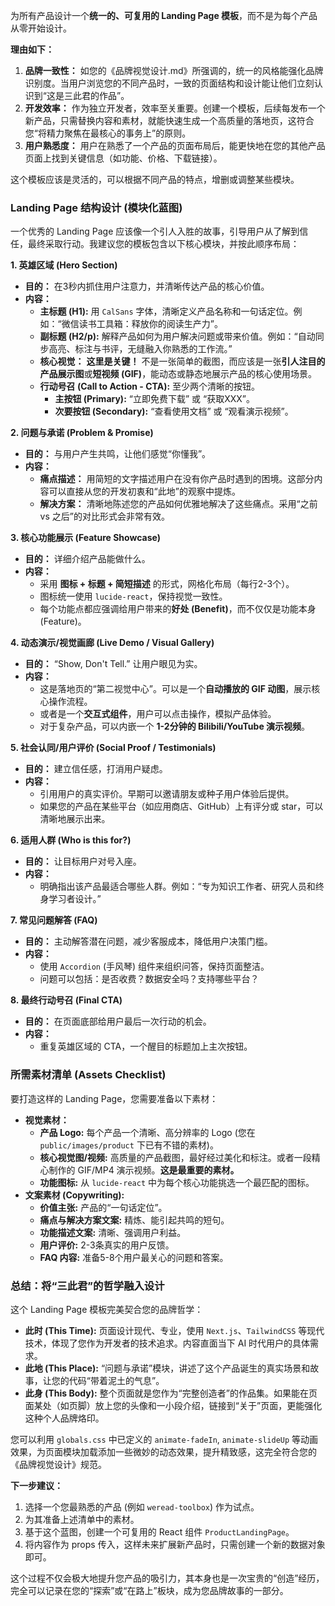 为所有产品设计一个**统一的、可复用的 Landing Page 模板**，而不是为每个产品从零开始设计。

**理由如下：**

1.  **品牌一致性：** 如您的《品牌视觉设计.md》所强调的，统一的风格能强化品牌识别度。当用户浏览您的不同产品时，一致的页面结构和设计能让他们立刻认识到“这是三此君的作品”。
2.  **开发效率：** 作为独立开发者，效率至关重要。创建一个模板，后续每发布一个新产品，只需替换内容和素材，就能快速生成一个高质量的落地页，这符合您“将精力聚焦在最核心的事务上”的原则。
3.  **用户熟悉度：** 用户在熟悉了一个产品的页面布局后，能更快地在您的其他产品页面上找到关键信息（如功能、价格、下载链接）。

这个模板应该是灵活的，可以根据不同产品的特点，增删或调整某些模块。

### Landing Page 结构设计 (模块化蓝图)

一个优秀的 Landing Page 应该像一个引人入胜的故事，引导用户从了解到信任，最终采取行动。我建议您的模板包含以下核心模块，并按此顺序布局：

**1. 英雄区域 (Hero Section)**

*   **目的：** 在3秒内抓住用户注意力，并清晰传达产品的核心价值。
*   **内容：**
    *   **主标题 (H1):** 用 `CalSans` 字体，清晰定义产品名称和一句话定位。例如：“微信读书工具箱：释放你的阅读生产力”。
    *   **副标题 (H2/p):** 解释产品如何为用户解决问题或带来价值。例如：“自动同步高亮、标注与书评，无缝融入你熟悉的工作流。”
    *   **核心视觉：** **这里是关键！** 不是一张简单的截图，而应该是一张**引人注目的产品展示图**或**短视频 (GIF)**，能动态或静态地展示产品的核心使用场景。
    *   **行动号召 (Call to Action - CTA):** 至少两个清晰的按钮。
        *   **主按钮 (Primary):** “立即免费下载” 或 “获取XXX”。
        *   **次要按钮 (Secondary):** “查看使用文档” 或 “观看演示视频”。

**2. 问题与承诺 (Problem & Promise)**

*   **目的：** 与用户产生共鸣，让他们感觉“你懂我”。
*   **内容：**
    *   **痛点描述：** 用简短的文字描述用户在没有你产品时遇到的困境。这部分内容可以直接从您的开发初衷和“此地”的观察中提炼。
    *   **解决方案：** 清晰地陈述您的产品如何优雅地解决了这些痛点。采用“之前 vs 之后”的对比形式会非常有效。

**3. 核心功能展示 (Feature Showcase)**

*   **目的：** 详细介绍产品能做什么。
*   **内容：**
    *   采用 **图标 + 标题 + 简短描述** 的形式，网格化布局（每行2-3个）。
    *   图标统一使用 `lucide-react`，保持视觉一致性。
    *   每个功能点都应强调给用户带来的**好处 (Benefit)**，而不仅仅是功能本身 (Feature)。

**4. 动态演示/视觉画廊 (Live Demo / Visual Gallery)**

*   **目的：** “Show, Don't Tell.” 让用户眼见为实。
*   **内容：**
    *   这是落地页的“第二视觉中心”。可以是一个**自动播放的 GIF 动图**，展示核心操作流程。
    *   或者是一个**交互式组件**，用户可以点击操作，模拟产品体验。
    *   对于复杂产品，可以内嵌一个 **1-2分钟的 Bilibili/YouTube 演示视频**。

**5. 社会认同/用户评价 (Social Proof / Testimonials)**

*   **目的：** 建立信任感，打消用户疑虑。
*   **内容：**
    *   引用用户的真实评价。早期可以邀请朋友或种子用户体验后提供。
    *   如果您的产品在某些平台（如应用商店、GitHub）上有评分或 star，可以清晰地展示出来。

**6. 适用人群 (Who is this for?)**

*   **目的：** 让目标用户对号入座。
*   **内容：**
    *   明确指出该产品最适合哪些人群。例如：“专为知识工作者、研究人员和终身学习者设计。”

**7. 常见问题解答 (FAQ)**

*   **目的：** 主动解答潜在问题，减少客服成本，降低用户决策门槛。
*   **内容：**
    *   使用 `Accordion` (手风琴) 组件来组织问答，保持页面整洁。
    *   问题可以包括：是否收费？数据安全吗？支持哪些平台？

**8. 最终行动号召 (Final CTA)**

*   **目的：** 在页面底部给用户最后一次行动的机会。
*   **内容：**
    *   重复英雄区域的 CTA，一个醒目的标题加上主次按钮。

### 所需素材清单 (Assets Checklist)

要打造这样的 Landing Page，您需要准备以下素材：

*   **视觉素材：**
    *   **产品 Logo:** 每个产品一个清晰、高分辨率的 Logo (您在 `public/images/product` 下已有不错的素材)。
    *   **核心视觉图/视频:** 高质量的产品截图，最好经过美化和标注。或者一段精心制作的 GIF/MP4 演示视频。**这是最重要的素材。**
    *   **功能图标:** 从 `lucide-react` 中为每个核心功能挑选一个最匹配的图标。
*   **文案素材 (Copywriting):**
    *   **价值主张:** 产品的“一句话定位”。
    *   **痛点与解决方案文案:** 精炼、能引起共鸣的短句。
    *   **功能描述文案:** 清晰、强调用户利益。
    *   **用户评价:** 2-3条真实的用户反馈。
    *   **FAQ 内容:** 准备5-8个用户最关心的问题和答案。

### 总结：将“三此君”的哲学融入设计

这个 Landing Page 模板完美契合您的品牌哲学：

*   **此时 (This Time):** 页面设计现代、专业，使用 `Next.js`、`TailwindCSS` 等现代技术，体现了您作为开发者的技术追求。内容直面当下 AI 时代用户的具体需求。
*   **此地 (This Place):** “问题与承诺”模块，讲述了这个产品诞生的真实场景和故事，让您的代码“带着泥土的气息”。
*   **此身 (This Body):** 整个页面就是您作为“完整创造者”的作品集。如果能在页面某处（如页脚）放上您的头像和一小段介绍，链接到“关于”页面，更能强化这种个人品牌烙印。

您可以利用 `globals.css` 中已定义的 `animate-fadeIn`, `animate-slideUp` 等动画效果，为页面模块加载添加一些微妙的动态效果，提升精致感，这完全符合您的《品牌视觉设计》规范。

**下一步建议：**

1.  选择一个您最熟悉的产品 (例如 `weread-toolbox`) 作为试点。
2.  为其准备上述清单中的素材。
3.  基于这个蓝图，创建一个可复用的 React 组件 `ProductLandingPage`。
4.  将内容作为 props 传入，这样未来扩展新产品时，只需创建一个新的数据对象即可。

这个过程不仅会极大地提升您产品的吸引力，其本身也是一次宝贵的“创造”经历，完全可以记录在您的“探索”或“在路上”板块，成为您品牌故事的一部分。